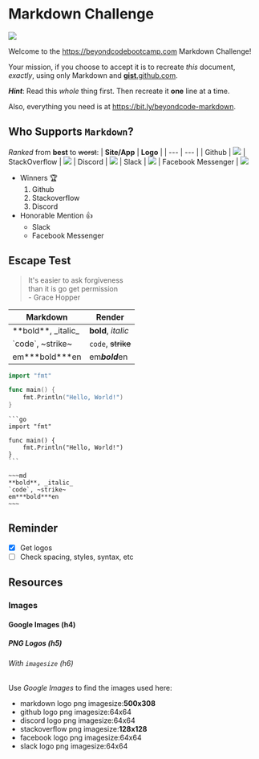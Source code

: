 # Markdown Challenge
![](https://codekitapp.com/images/help/free-markdown-icon@2x.png)

Welcome to the https://beyondcodebootcamp.com Markdown Challenge!

Your mission, if you choose to accept it is to recreate _this_ document, _exactly_, using only Markdown and [**gist**.github.com](gist.github.com).

***Hint***: Read this _whole_ thing first. Then recreate it **one** line at a time.

Also, everything you need is at https://bit.ly/beyondcode-markdown.

## Who Supports **`Markdown`**?
_Ranked_ from **best** to  ~~worst~~: 
| **Site/App** | **Logo** |
| --- | --- | 
| Github | ![](https://sc.filehippo.net/images/t_app-logo-l,f_auto,dpr_auto/p/5fa45cf4-9a9b-11e6-861a-00163ec9f5fa/4242369951/github-icon.png)
| StackOverflow | ![](https://cdn.iconscout.com/icon/free/png-128/free-stackoverflow-2-432547.png?f=webp)
| Discord | ![](https://screenshots.dgtcdn.net/images/t_app-logo-l,f_auto,dpr_auto/p/9848e854-ffae-11e6-a59d-00163ed833e7/2949821524/discord-logo)
| Slack | ![](https://sc.filehippo.net/images/t_app-logo-l,f_auto,dpr_auto/p/66b4686e-a4f9-11e6-b5ba-00163ed833e7/3976836507/slack-logo)
| Facebook Messenger | ![](https://screenshots.dgtcdn.net/images/t_app-logo-l,f_auto,dpr_auto/p/c2987150-9b64-11e6-baaa-00163ec9f5fa/4020520298/facebook-messenger-logo.jpg)

- Winners :trophy:
	1. Github
	1. Stackoverflow
	1. Discord
- Honorable Mention :+1:
	- Slack
	- Facebook Messenger
## Escape Test
> It's easier to ask forgiveness\
> than it is go get permission\
> \- Grace Hopper

| **Markdown** | **Render** |
| -- | -- |
| \*\*bold\*\*, \_italic\_ | **bold**, _italic_ |
| \`code\`, \~strike\~ | `code`, ~~strike~~ |
| em\***bold\***en | em***bold***en |
```go
import "fmt"

func main() {
	fmt.Println("Hello, World!")
}
```

~~~
```go
import "fmt"

func main() {
	fmt.Println("Hello, World!")
}
```
~~~

```
~~~md
**bold**, _italic_
`code`, ~strike~
em***bold***en
~~~
```
## Reminder
- [x] Get logos
- [ ] Check spacing, styles, syntax, etc

## Resources
### Images
#### Google Images (h4)
##### PNG Logos (h5)
###### With `imagesize` (h6)
Use _Google Images_ to find the images used here:
- markdown logo png imagesize:**500x308**
- github logo png imagesize:64x64
- discord logo png imagesize:64x64
- stackoverflow png imagesize:**128x128**
- facebook logo png imagesize:64x64
- slack logo png imagesize:64x64
